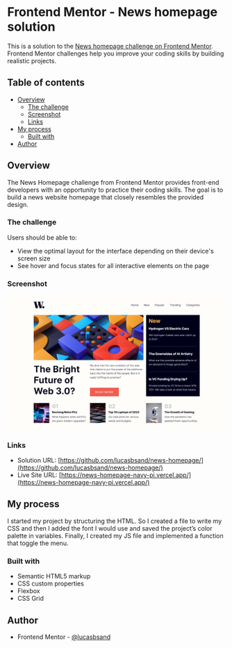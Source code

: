 # Frontend Mentor - News homepage solution

This is a solution to the [News homepage challenge on Frontend Mentor](https://www.frontendmentor.io/challenges/news-homepage-H6SWTa1MFl). Frontend Mentor challenges help you improve your coding skills by building realistic projects. 

## Table of contents

- [Overview](#overview)
  - [The challenge](#the-challenge)
  - [Screenshot](#screenshot)
  - [Links](#links)
- [My process](#my-process)
  - [Built with](#built-with)
- [Author](#author)

## Overview

The News Homepage challenge from Frontend Mentor provides front-end developers with an opportunity to practice their coding skills. The goal is to build a news website homepage that closely resembles the provided design.

### The challenge

Users should be able to:

- View the optimal layout for the interface depending on their device's screen size
- See hover and focus states for all interactive elements on the page

### Screenshot

![screenshot](./screenshot.jpg)

### Links

- Solution URL: [https://github.com/lucasbsand/news-homepage/](https://github.com/lucasbsand/news-homepage/)
- Live Site URL: [https://news-homepage-navy-pi.vercel.app/](https://news-homepage-navy-pi.vercel.app/)

## My process

I started my project by structuring the HTML. So I created a file to write my CSS and then I added the font I would use and saved the project’s color palette in variables. Finally, I created my JS file and implemented a function that toggle the menu.

### Built with

- Semantic HTML5 markup
- CSS custom properties
- Flexbox
- CSS Grid

## Author

- Frontend Mentor - [@lucasbsand](https://www.frontendmentor.io/profile/lucasbsand)
